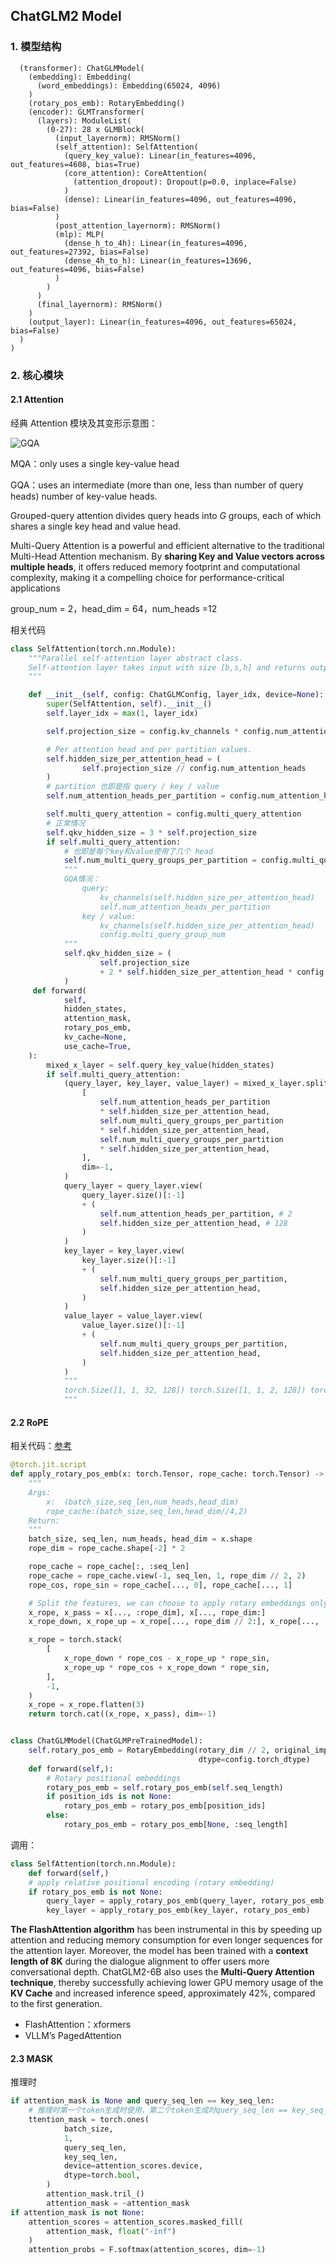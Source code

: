 ## ChatGLM2 Model

### 1. 模型结构

```shell
  (transformer): ChatGLMModel(
    (embedding): Embedding(
      (word_embeddings): Embedding(65024, 4096)
    )
    (rotary_pos_emb): RotaryEmbedding()
    (encoder): GLMTransformer(
      (layers): ModuleList(
        (0-27): 28 x GLMBlock(
          (input_layernorm): RMSNorm()
          (self_attention): SelfAttention(
            (query_key_value): Linear(in_features=4096, out_features=4608, bias=True)
            (core_attention): CoreAttention(
              (attention_dropout): Dropout(p=0.0, inplace=False)
            )
            (dense): Linear(in_features=4096, out_features=4096, bias=False)
          )
          (post_attention_layernorm): RMSNorm()
          (mlp): MLP(
            (dense_h_to_4h): Linear(in_features=4096, out_features=27392, bias=False)
            (dense_4h_to_h): Linear(in_features=13696, out_features=4096, bias=False)
          )
        )
      )
      (final_layernorm): RMSNorm()
    )
    (output_layer): Linear(in_features=4096, out_features=65024, bias=False)
  )
)
```

### 2. 核心模块

#### 2.1 Attention 

经典 Attention 模块及其变形示意图：

![GQA](D:\Typora\Notes\LLM\经典大模型\GQA.png)

MQA：only uses a single key-value head

GQA：uses an intermediate (more than one, less than number of query heads) number of key-value heads.

Grouped-query attention divides query heads into *G*  groups, each of which shares a single key head and value head.

Multi-Query Attention is a powerful and efficient alternative to the traditional Multi-Head Attention mechanism. By **sharing Key and Value vectors across multiple heads**, it offers reduced memory footprint and computational complexity, making it a compelling choice for performance-critical applications

group_num = 2，head_dim = 64，num_heads =12

相关代码

```python
class SelfAttention(torch.nn.Module):
    """Parallel self-attention layer abstract class.
    Self-attention layer takes input with size [b,s,h] and returns output of the same size.
    """

    def __init__(self, config: ChatGLMConfig, layer_idx, device=None):
        super(SelfAttention, self).__init__()
        self.layer_idx = max(1, layer_idx)

        self.projection_size = config.kv_channels * config.num_attention_heads

        # Per attention head and per partition values.
        self.hidden_size_per_attention_head = (
                self.projection_size // config.num_attention_heads
        )
        # partition 也即是指 query / key / value
        self.num_attention_heads_per_partition = config.num_attention_heads

        self.multi_query_attention = config.multi_query_attention
        # 正常情况
        self.qkv_hidden_size = 3 * self.projection_size
        if self.multi_query_attention:
            # 也即是每个key和value使用了几个 head
            self.num_multi_query_groups_per_partition = config.multi_query_group_num
            """
            GQA情况：
            	query:
            		kv_channels(self.hidden_size_per_attention_head)
            		self.num_attention_heads_per_partition
            	key / value:
            		kv_channels(self.hidden_size_per_attention_head)
            		config.multi_query_group_num
            """
            self.qkv_hidden_size = (
                    self.projection_size
                    + 2 * self.hidden_size_per_attention_head * config.multi_query_group_num
            )
	 def forward(
            self,
            hidden_states,
            attention_mask,
            rotary_pos_emb,
            kv_cache=None,
            use_cache=True,
    ):
        mixed_x_layer = self.query_key_value(hidden_states)
        if self.multi_query_attention:
            (query_layer, key_layer, value_layer) = mixed_x_layer.split(
                [
                    self.num_attention_heads_per_partition
                    * self.hidden_size_per_attention_head,
                    self.num_multi_query_groups_per_partition
                    * self.hidden_size_per_attention_head,
                    self.num_multi_query_groups_per_partition
                    * self.hidden_size_per_attention_head,
                ],
                dim=-1,
            )
            query_layer = query_layer.view(
                query_layer.size()[:-1]
                + (
                    self.num_attention_heads_per_partition, # 2 
                    self.hidden_size_per_attention_head, # 128
                )
            )
            key_layer = key_layer.view(
                key_layer.size()[:-1]
                + (
                    self.num_multi_query_groups_per_partition,
                    self.hidden_size_per_attention_head,
                )
            )
            value_layer = value_layer.view(
                value_layer.size()[:-1]
                + (
                    self.num_multi_query_groups_per_partition,
                    self.hidden_size_per_attention_head,
                )
            )
            """
            torch.Size([1, 1, 32, 128]) torch.Size([1, 1, 2, 128]) torch.Size([1, 1, 2, 128])
            """
```

#### 2.2 RoPE

相关代码：[参考](https://nn.labml.ai/transformers/rope/index.html)

```python
@torch.jit.script
def apply_rotary_pos_emb(x: torch.Tensor, rope_cache: torch.Tensor) -> torch.Tensor:
    """
    Args:
        x:  (batch_size,seq_len,num_heads,head_dim)
        rope_cache:(batch_size,seq_len,head_dim//4,2)
    Return:
    """
    batch_size, seq_len, num_heads, head_dim = x.shape
    rope_dim = rope_cache.shape[-2] * 2

    rope_cache = rope_cache[:, :seq_len]
    rope_cache = rope_cache.view(-1, seq_len, 1, rope_dim // 2, 2)
    rope_cos, rope_sin = rope_cache[..., 0], rope_cache[..., 1]

    # Split the features, we can choose to apply rotary embeddings only to a partial set of features.
    x_rope, x_pass = x[..., :rope_dim], x[..., rope_dim:]
    x_rope_down, x_rope_up = x_rope[..., rope_dim // 2:], x_rope[..., : rope_dim // 2]

    x_rope = torch.stack(
        [
            x_rope_down * rope_cos - x_rope_up * rope_sin,
            x_rope_up * rope_cos + x_rope_down * rope_sin,
        ],
        -1,
    )
    x_rope = x_rope.flatten(3)
    return torch.cat((x_rope, x_pass), dim=-1)


class ChatGLMModel(ChatGLMPreTrainedModel):
    self.rotary_pos_emb = RotaryEmbedding(rotary_dim // 2, original_impl=config.original_rope, device=device,
                                          dtype=config.torch_dtype)
    def forward(self,):
        # Rotary positional embeddings
        rotary_pos_emb = self.rotary_pos_emb(self.seq_length)
        if position_ids is not None:
            rotary_pos_emb = rotary_pos_emb[position_ids]
        else:
            rotary_pos_emb = rotary_pos_emb[None, :seq_length]

```

调用：

```python
class SelfAttention(torch.nn.Module):  
    def forward(self,)
    # apply relative positional encoding (rotary embedding)
    if rotary_pos_emb is not None:
        query_layer = apply_rotary_pos_emb(query_layer, rotary_pos_emb)
        key_layer = apply_rotary_pos_emb(key_layer, rotary_pos_emb)
```





**The FlashAttention algorithm** has been instrumental in this by speeding up attention and reducing memory consumption for even longer sequences for the attention layer. Moreover, the model has been trained with a **context length of 8K** during the dialogue alignment to offer users more conversational depth. ChatGLM2-6B also uses the **Multi-Query Attention technique**, thereby successfully achieving lower GPU memory usage of the **KV Cache** and increased inference speed, approximately 42%, compared to the first generation.

- FlashAttention：xformers
- VLLM’s PagedAttention

#### 2.3 MASK

推理时

```python
if attention_mask is None and query_seq_len == key_seq_len:
    # 推理时第一个token生成时使用，第二个token生成时query_seq_len == key_seq_len条件不满足
	ttention_mask = torch.ones(
            batch_size,
            1,
            query_seq_len,
            key_seq_len,
            device=attention_scores.device,
            dtype=torch.bool,
        )
        attention_mask.tril_()
        attention_mask = ~attention_mask
if attention_mask is not None:
    attention_scores = attention_scores.masked_fill(
        attention_mask, float("-inf")
    )
    attention_probs = F.softmax(attention_scores, dim=-1)
```







